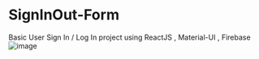 # SignInOut-Form
Basic User Sign In / Log In project using ReactJS , Material-UI , Firebase
![image](https://user-images.githubusercontent.com/47535257/91979474-868eb780-ed2e-11ea-82ca-05a3911216f9.png)
